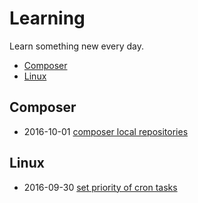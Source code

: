 # Learning

Learn something new every day.

* [Composer](#composer)
* [Linux](#linux)

## Composer

* 2016-10-01 [composer local repositories](composer/local-repo.md)

## Linux

* 2016-09-30 [set priority of cron tasks](linux/nice.md)

